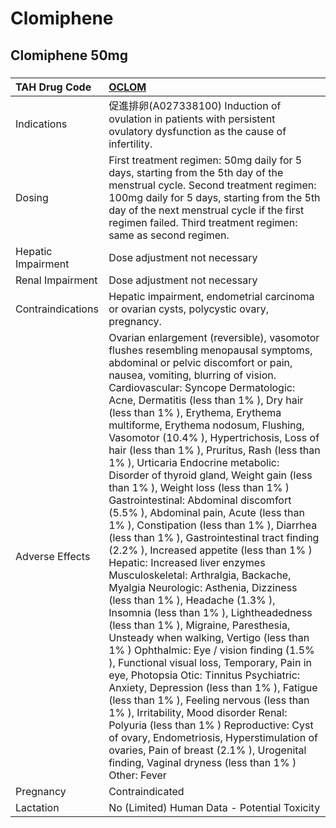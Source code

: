 # Clomiphene

## Clomiphene 50mg

##### 

| TAH Drug Code      | [OCLOM](https://www.tahsda.org.tw/drugs/hissearch.php?drug_code=OCLOM)                                                                                                                                                                                                                                                                                                                                                                                                                                                                                                                                                                                                                                                                                                                                                                                                                                                                                                                                                                                                                                                                                                                                                                                                                                                                                                                                                                                                                                                         |
|:-------------------|:-------------------------------------------------------------------------------------------------------------------------------------------------------------------------------------------------------------------------------------------------------------------------------------------------------------------------------------------------------------------------------------------------------------------------------------------------------------------------------------------------------------------------------------------------------------------------------------------------------------------------------------------------------------------------------------------------------------------------------------------------------------------------------------------------------------------------------------------------------------------------------------------------------------------------------------------------------------------------------------------------------------------------------------------------------------------------------------------------------------------------------------------------------------------------------------------------------------------------------------------------------------------------------------------------------------------------------------------------------------------------------------------------------------------------------------------------------------------------------------------------------------------------------|
| Indications        | 促進排卵(A027338100) Induction of ovulation in patients with persistent ovulatory dysfunction as the cause of infertility.                                                                                                                                                                                                                                                                                                                                                                                                                                                                                                                                                                                                                                                                                                                                                                                                                                                                                                                                                                                                                                                                                                                                                                                                                                                                                                                                                                                                     |
| Dosing             | First treatment regimen: 50mg daily for 5 days, starting from the 5th day of the menstrual cycle. Second treatment regimen: 100mg daily for 5 days, starting from the 5th day of the next menstrual cycle if the first regimen failed. Third treatment regimen: same as second regimen.                                                                                                                                                                                                                                                                                                                                                                                                                                                                                                                                                                                                                                                                                                                                                                                                                                                                                                                                                                                                                                                                                                                                                                                                                                        |
| Hepatic Impairment | Dose adjustment not necessary                                                                                                                                                                                                                                                                                                                                                                                                                                                                                                                                                                                                                                                                                                                                                                                                                                                                                                                                                                                                                                                                                                                                                                                                                                                                                                                                                                                                                                                                                                  |
| Renal Impairment   | Dose adjustment not necessary                                                                                                                                                                                                                                                                                                                                                                                                                                                                                                                                                                                                                                                                                                                                                                                                                                                                                                                                                                                                                                                                                                                                                                                                                                                                                                                                                                                                                                                                                                  |
| Contraindications  | Hepatic impairment, endometrial carcinoma or ovarian cysts, polycystic ovary, pregnancy.                                                                                                                                                                                                                                                                                                                                                                                                                                                                                                                                                                                                                                                                                                                                                                                                                                                                                                                                                                                                                                                                                                                                                                                                                                                                                                                                                                                                                                       |
| Adverse Effects    | Ovarian enlargement (reversible), vasomotor flushes resembling menopausal symptoms, abdominal or pelvic discomfort or pain, nausea, vomiting, blurring of vision. Cardiovascular: Syncope Dermatologic: Acne, Dermatitis (less than 1% ), Dry hair (less than 1% ), Erythema, Erythema multiforme, Erythema nodosum, Flushing, Vasomotor (10.4% ), Hypertrichosis, Loss of hair (less than 1% ), Pruritus, Rash (less than 1% ), Urticaria Endocrine metabolic: Disorder of thyroid gland, Weight gain (less than 1% ), Weight loss (less than 1% ) Gastrointestinal: Abdominal discomfort (5.5% ), Abdominal pain, Acute (less than 1% ), Constipation (less than 1% ), Diarrhea (less than 1% ), Gastrointestinal tract finding (2.2% ), Increased appetite (less than 1% ) Hepatic: Increased liver enzymes Musculoskeletal: Arthralgia, Backache, Myalgia Neurologic: Asthenia, Dizziness (less than 1% ), Headache (1.3% ), Insomnia (less than 1% ), Lightheadedness (less than 1% ), Migraine, Paresthesia, Unsteady when walking, Vertigo (less than 1% ) Ophthalmic: Eye / vision finding (1.5% ), Functional visual loss, Temporary, Pain in eye, Photopsia Otic: Tinnitus Psychiatric: Anxiety, Depression (less than 1% ), Fatigue (less than 1% ), Feeling nervous (less than 1% ), Irritability, Mood disorder Renal: Polyuria (less than 1% ) Reproductive: Cyst of ovary, Endometriosis, Hyperstimulation of ovaries, Pain of breast (2.1% ), Urogenital finding, Vaginal dryness (less than 1% ) Other: Fever |
| Pregnancy          | Contraindicated                                                                                                                                                                                                                                                                                                                                                                                                                                                                                                                                                                                                                                                                                                                                                                                                                                                                                                                                                                                                                                                                                                                                                                                                                                                                                                                                                                                                                                                                                                                |
| Lactation          | No (Limited) Human Data - Potential Toxicity                                                                                                                                                                                                                                                                                                                                                                                                                                                                                                                                                                                                                                                                                                                                                                                                                                                                                                                                                                                                                                                                                                                                                                                                                                                                                                                                                                                                                                                                                   |

